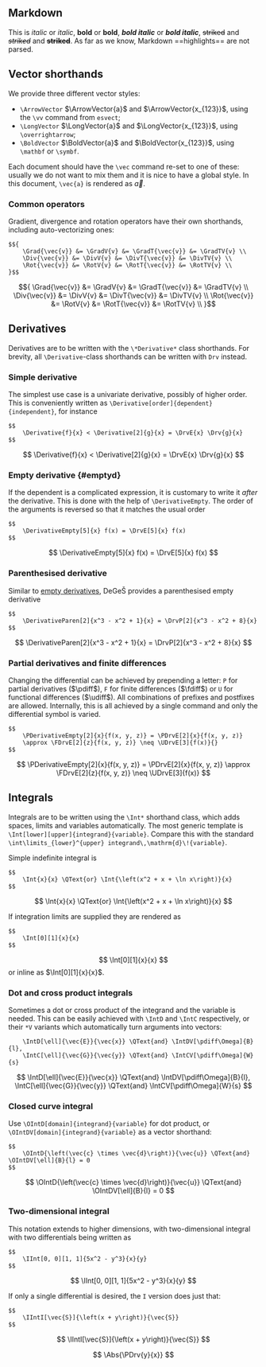 ## Markdown
This is _italic_ or *italic*, **bold** or __bold__, ***bold italic*** or ___bold italic___,
~~striked~~ and *~~striked~~* and **~~striked~~**. As far as we know, Markdown
==highlights== are not parsed.

## Vector shorthands

We provide three different vector styles:

-   `\ArrowVector` $\ArrowVector{a}$ and $\ArrowVector{x_{123}}$, using the `\vv` command from `esvect`;
-   `\LongVector` $\LongVector{a}$ and $\LongVector{x_{123}}$, using `\overrightarrow`;
-   `\BoldVector` $\BoldVector{a}$ and $\BoldVector{x_{123}}$, using `\mathbf` or `\symbf`.

Each document should have the `\vec` command re-set to one of these:
usually we do not want to mix them and it is nice to have a global style.
In this document, `\vec{a}` is rendered as $\vec{a}$.

### Common operators
Gradient, divergence and rotation operators have their own shorthands, including auto-vectorizing ones:
```
$${
    \Grad{\vec{v}} &= \GradV{v} &= \GradT{\vec{v}} &= \GradTV{v} \\
    \Div{\vec{v}} &= \DivV{v} &= \DivT{\vec{v}} &= \DivTV{v} \\
    \Rot{\vec{v}} &= \RotV{v} &= \RotT{\vec{v}} &= \RotTV{v} \\
}$$
```
$${
    \Grad{\vec{v}} &= \GradV{v} &= \GradT{\vec{v}} &= \GradTV{v} \\
    \Div{\vec{v}} &= \DivV{v} &= \DivT{\vec{v}} &= \DivTV{v} \\
    \Rot{\vec{v}} &= \RotV{v} &= \RotT{\vec{v}} &= \RotTV{v} \\
}$$

## Derivatives
Derivatives are to be written with the `\*Derivative*` class shorthands.
For brevity, all `\Derivative`-class shorthands can be written with `Drv` instead.

### Simple derivative
The simplest use case is a univariate derivative, possibly of higher order.
This is conveniently written as `\Derivative[order]{dependent}{independent}`, for instance
```
$$
    \Derivative{f}{x} < \Derivative[2]{g}{x} = \DrvE{x} \Drv{g}{x}
$$
```
$$
    \Derivative{f}{x} < \Derivative[2]{g}{x} = \DrvE{x} \Drv{g}{x}
$$

### Empty derivative {#emptyd}
If the dependent is a complicated expression, it is customary to write
it _after_ the derivative. This is done with the help of `\DerivativeEmpty`.
The order of the arguments is reversed so that it matches the usual order
```
$$
    \DerivativeEmpty[5]{x} f(x) = \DrvE[5]{x} f(x)
$$
```
$$
    \DerivativeEmpty[5]{x} f(x) = \DrvE[5]{x} f(x)
$$

### Parenthesised derivative
Similar to [empty derivatives](#emptyd), DeGeŠ provides a parenthesised empty derivative
```
$$
    \DerivativeParen[2]{x^3 - x^2 + 1}{x} = \DrvP[2]{x^3 - x^2 + 8}{x}
$$
```
$$
    \DerivativeParen[2]{x^3 - x^2 + 1}{x} = \DrvP[2]{x^3 - x^2 + 8}{x}
$$

### Partial derivatives and finite differences
Changing the differential can be achieved by prepending a letter:
`P` for partial derivatives ($\pdiff$), `F` for finite differences ($\fdiff$)
or `U` for functional differences ($\udiff$). All combinations of prefixes and postfixes are allowed.
Internally, this is all achieved by a single command and only the differential symbol is varied.
```
$$
    \PDerivativeEmpty[2]{x}{f(x, y, z)} = \PDrvE[2]{x}{f(x, y, z)}
    \approx \FDrvE[2]{z}{f(x, y, z)} \neq \UDrvE[3]{f(x)}{}
$$
```
$$
    \PDerivativeEmpty[2]{x}{f(x, y, z)} = \PDrvE[2]{x}{f(x, y, z)}
    \approx \FDrvE[2]{z}{f(x, y, z)} \neq \UDrvE[3]{f(x)}
$$

## Integrals
Integrals are to be written using the `\Int*` shorthand class, which adds
spaces, limits and variables automatically.
The most generic template is `\Int[lower][upper]{integrand}{variable}`.
Compare this with the standard `\int\limits_{lower}^{upper} integrand\,\mathrm{d}\!{variable}`.

Simple indefinite integral is
```
$$
    \Int{x}{x} \QText{or} \Int{\left(x^2 + x + \ln x\right)}{x}
$$
```
$$
    \Int{x}{x} \QText{or} \Int{\left(x^2 + x + \ln x\right)}{x}
$$

If integration limits are supplied they are rendered as
```
$$
    \Int[0][1]{x}{x}
$$
```
$$
    \Int[0][1]{x}{x}
$$
or inline as $\Int[0][1]{x}{x}$.

### Dot and cross product integrals
Sometimes a dot or cross product of the integrand and the variable is needed.
This can be easily achieved with `\IntD` and `\IntC` respectively, or their `*V`
variants which automatically turn arguments into vectors:
```
    \IntD[\ell]{\vec{E}}{\vec{x}} \QText{and} \IntDV[\pdiff\Omega]{B}{l},
    \IntC[\ell]{\vec{G}}{\vec{y}} \QText{and} \IntCV[\pdiff\Omega]{W}{s}
```
$$
    \IntD[\ell]{\vec{E}}{\vec{x}} \QText{and} \IntDV[\pdiff\Omega]{B}{l},
    \IntC[\ell]{\vec{G}}{\vec{y}} \QText{and} \IntCV[\pdiff\Omega]{W}{s}
$$

### Closed curve integral
Use `\OIntD[domain]{integrand}{variable}` for dot product,
or `\OIntDV[domain]{integrand}{variable}` as a vector shorthand:
```
$$
    \OIntD{\left(\vec{c} \times \vec{d}\right)}{\vec{u}} \QText{and} \OIntDV[\ell]{B}{l} = 0
$$
```
$$
    \OIntD{\left(\vec{c} \times \vec{d}\right)}{\vec{u}} \QText{and} \OIntDV[\ell]{B}{l} = 0
$$

### Two-dimensional integral
This notation extends to higher dimensions, with two-dimensional integral with two
differentials being written as
```
$$
    \IInt[0, 0][1, 1]{5x^2 - y^3}{x}{y}
$$
```
$$
    \IInt[0, 0][1, 1]{5x^2 - y^3}{x}{y}
$$

If only a single differential is desired, the `I` version does just that:
```
$$
    \IIntI[\vec{S}]{\left(x + y\right)}{\vec{S}}
$$
```
$$
    \IIntI[\vec{S}]{\left(x + y\right)}{\vec{S}}
$$

$$
    \Abs{\PDrv{y}{x}}
$$

